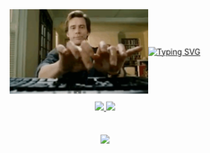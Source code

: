 <!--
**DianaKov/DianaKov** is a ✨ _special_ ✨ repository because its `README.md` (this file) appears on your GitHub profile.
Here are some ideas to get you started:

- 🔭 I’m currently working on ...
- 🌱 I’m currently learning ...
- 👯 I’m looking to collaborate on ...
- 🤔 I’m looking for help with ...
- 💬 Ask me about ...
- 📫 How to reach me: ...
- 😄 Pronouns: ...
- ⚡ Fun fact: ...
-->
<div style="display: flex; justify-content: center; align-items: center; margin: 0 auto">
        <img height=150 src="https://github.com/DianaKov/HTML-CSS/blob/main/img/gif-funny-work.gif">
       <a href="https://git.io/typing-svg"><img src="https://readme-typing-svg.demolab.com?font=Fira+Code&size=17&pause=00&center=%D0%BF%D1%80%D0%B0%D0%B2%D0%B4%D0%B0&vCenter=%D0%BF%D1%80%D0%B0%D0%B2%D0%B4%D0%B0&multiline=true&repeat=%D0%BF%D0%BE%D0%BC%D0%B8%D0%BB%D0%BA%D0%BE%D0%B2%D0%B8%D0%B9&width=500&height=100&lines=Hi+there.+My+name+is+Diana.+;I'm+currently+learning+Full+Stack+Developer." alt="Typing SVG" /></a>
</div>
<p align='center'>
   <a href="https://github-readme-stats.vercel.app/api?username=DianaKov&show_icons=true&count_private=true">
      <img height=150  src="https://github-readme-stats.vercel.app/api?username=Dianakov&show_icons=true&count_private=true"/>
   </a>
   <a href="https://github.com/DianaKov/github-readme-stats">
      <img height=150 src="https://github-readme-stats.vercel.app/api/top-langs/?username=dianaKov&layout=compact"/>
   </a>
</p>

<div align="center" style="margin: 40px 0">
   <a href="https://github.com/DianaKov/github-profile-views-counter">
       <img width="175px" src="https://komarev.com/ghpvc/?username=DianaKov&color=DE002D">
   </a>
</div>
